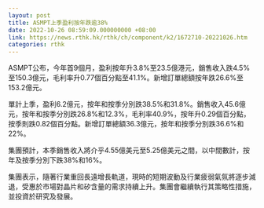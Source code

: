 ```yaml
---
layout: post
title: ASMPT上季盈利按年跌逾38%
date: 2022-10-26 08:59:09.000000000 +08:00
link: https://news.rthk.hk/rthk/ch/component/k2/1672710-20221026.htm
categories: rthk
---
```


ASMPT公布，今年首9個月，盈利按年升3.8%至23.5億港元，銷售收入跌4.5%至150.3億元，毛利率升0.77個百分點至41.1%。新增訂單總額按年跌26.6%至153.2億元。

單計上季，盈利6.2億元，按年和按季分別跌38.5%和31.8%。銷售收入45.6億元，按年和按季分別跌26.8%和12.3%，毛利率40.9%，按年升0.29個百分點，按季則跌0.82個百分點。新增訂單總額36.3億元，按年和按季分別跌36.6%和22%。

集團預計，本季銷售收入將介乎4.55億美元至5.25億美元之間，以中間數計，按年及按季分別下跌38%和16%。

集團表示，隨著行業重回長遠增長軌道，現時的短期波動及行業疲弱氣氛將逐步減退，受惠於市場對晶片和矽含量的需求持續上升。集團會繼續執行其策略性措施，並投資於研究及發展。
